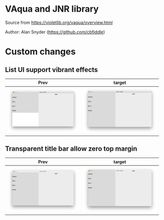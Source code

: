 # VAqua and JNR library


Source from https://violetlib.org/vaqua/overview.html

Author: Alan Snyder (https://github.com/cbfiddle)


# Custom changes


## List UI support vibrant effects

| Prev          | target        |
| ------------- |:-------------:|
| ![](/images/listui-no-vibrant.png)    | ![](/images/listui-vibrant.png) |

## Transparent title bar allow zero top margin

| Prev          | target        |
| ------------- |:-------------:|
| ![](/images/transparentTitleBar-no-top-margin.png)    | ![](/images/transparentTitleBar-top-margin-zero.png) |
